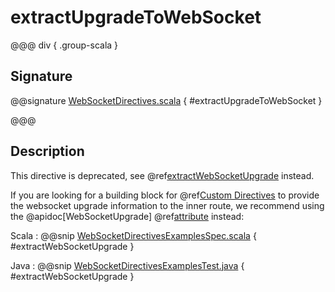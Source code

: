 # extractUpgradeToWebSocket

@@@ div { .group-scala }

## Signature

@@signature [WebSocketDirectives.scala](/pekko-http/src/main/scala/akka/http/scaladsl/server/directives/WebSocketDirectives.scala) { #extractUpgradeToWebSocket }

@@@

## Description

This directive is deprecated, see @ref[extractWebSocketUpgrade](extractWebSocketUpgrade.md) instead.

If you are looking for a building block for @ref[Custom Directives](../custom-directives.md) to provide the websocket upgrade information to the inner route,
we recommend using the @apidoc[WebSocketUpgrade] @ref[attribute](../../../common/http-model.md#attributes) instead:

Scala
:  @@snip [WebSocketDirectivesExamplesSpec.scala](/docs/src/test/scala/docs/http/scaladsl/server/directives/WebSocketDirectivesExamplesSpec.scala) { #extractWebSocketUpgrade }

Java
:  @@snip [WebSocketDirectivesExamplesTest.java](/docs/src/test/java/docs/http/javadsl/server/directives/WebSocketDirectivesExamplesTest.java) { #extractWebSocketUpgrade }
